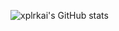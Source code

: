 ![xplrkai's GitHub stats](https://github-readme-stats.vercel.app/api?username=xplrkai&theme=omni&show_icons=true)
